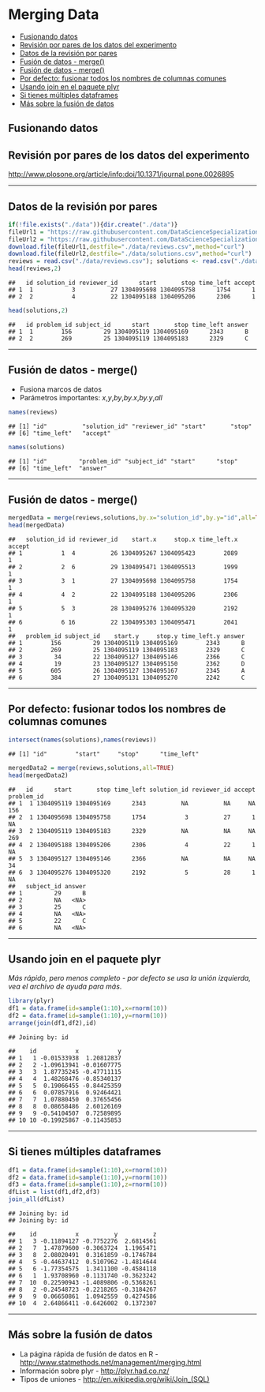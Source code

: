 Merging Data
================

-   [Fusionando datos](#fusionando-datos)
-   [Revisión por pares de los datos del
    experimento](#revisión-por-pares-de-los-datos-del-experimento)
-   [Datos de la revisión por pares](#datos-de-la-revisión-por-pares)
-   [Fusión de datos - merge()](#fusión-de-datos---merge)
-   [Fusión de datos - merge()](#fusión-de-datos---merge-1)
-   [Por defecto: fusionar todos los nombres de columnas
    comunes](#por-defecto-fusionar-todos-los-nombres-de-columnas-comunes)
-   [Usando join en el paquete plyr](#usando-join-en-el-paquete-plyr)
-   [Si tienes múltiples dataframes](#si-tienes-múltiples-dataframes)
-   [Más sobre la fusión de datos](#más-sobre-la-fusión-de-datos)

## Fusionando datos

## Revisión por pares de los datos del experimento

<http://www.plosone.org/article/info:doi/10.1371/journal.pone.0026895>

------------------------------------------------------------------------

## Datos de la revisión por pares

``` r
if(!file.exists("./data")){dir.create("./data")}
fileUrl1 = "https://raw.githubusercontent.com/DataScienceSpecialization/courses/master/03_GettingData/03_05_mergingData/data/reviews.csv"
fileUrl2 = "https://raw.githubusercontent.com/DataScienceSpecialization/courses/master/03_GettingData/03_05_mergingData/data/solutions.csv"
download.file(fileUrl1,destfile="./data/reviews.csv",method="curl")
download.file(fileUrl2,destfile="./data/solutions.csv",method="curl")
reviews = read.csv("./data/reviews.csv"); solutions <- read.csv("./data/solutions.csv")
head(reviews,2)
```

    ##   id solution_id reviewer_id      start       stop time_left accept
    ## 1  1           3          27 1304095698 1304095758      1754      1
    ## 2  2           4          22 1304095188 1304095206      2306      1

``` r
head(solutions,2)
```

    ##   id problem_id subject_id      start       stop time_left answer
    ## 1  1        156         29 1304095119 1304095169      2343      B
    ## 2  2        269         25 1304095119 1304095183      2329      C

------------------------------------------------------------------------

## Fusión de datos - merge()

-   Fusiona marcos de datos
-   Parámetros importantes: *x*,*y*,*by*,*by.x*,*by.y*,*all*

``` r
names(reviews)
```

    ## [1] "id"          "solution_id" "reviewer_id" "start"       "stop"       
    ## [6] "time_left"   "accept"

``` r
names(solutions)
```

    ## [1] "id"         "problem_id" "subject_id" "start"      "stop"      
    ## [6] "time_left"  "answer"

------------------------------------------------------------------------

## Fusión de datos - merge()

``` r
mergedData = merge(reviews,solutions,by.x="solution_id",by.y="id",all=TRUE)
head(mergedData)
```

    ##   solution_id id reviewer_id    start.x     stop.x time_left.x accept
    ## 1           1  4          26 1304095267 1304095423        2089      1
    ## 2           2  6          29 1304095471 1304095513        1999      1
    ## 3           3  1          27 1304095698 1304095758        1754      1
    ## 4           4  2          22 1304095188 1304095206        2306      1
    ## 5           5  3          28 1304095276 1304095320        2192      1
    ## 6           6 16          22 1304095303 1304095471        2041      1
    ##   problem_id subject_id    start.y     stop.y time_left.y answer
    ## 1        156         29 1304095119 1304095169        2343      B
    ## 2        269         25 1304095119 1304095183        2329      C
    ## 3         34         22 1304095127 1304095146        2366      C
    ## 4         19         23 1304095127 1304095150        2362      D
    ## 5        605         26 1304095127 1304095167        2345      A
    ## 6        384         27 1304095131 1304095270        2242      C

------------------------------------------------------------------------

## Por defecto: fusionar todos los nombres de columnas comunes

``` r
intersect(names(solutions),names(reviews))
```

    ## [1] "id"        "start"     "stop"      "time_left"

``` r
mergedData2 = merge(reviews,solutions,all=TRUE)
head(mergedData2)
```

    ##   id      start       stop time_left solution_id reviewer_id accept problem_id
    ## 1  1 1304095119 1304095169      2343          NA          NA     NA        156
    ## 2  1 1304095698 1304095758      1754           3          27      1         NA
    ## 3  2 1304095119 1304095183      2329          NA          NA     NA        269
    ## 4  2 1304095188 1304095206      2306           4          22      1         NA
    ## 5  3 1304095127 1304095146      2366          NA          NA     NA         34
    ## 6  3 1304095276 1304095320      2192           5          28      1         NA
    ##   subject_id answer
    ## 1         29      B
    ## 2         NA   <NA>
    ## 3         25      C
    ## 4         NA   <NA>
    ## 5         22      C
    ## 6         NA   <NA>

------------------------------------------------------------------------

## Usando join en el paquete plyr

*Más rápido, pero menos completo - por defecto se usa la unión
izquierda, vea el archivo de ayuda para más*.

``` r
library(plyr)
df1 = data.frame(id=sample(1:10),x=rnorm(10))
df2 = data.frame(id=sample(1:10),y=rnorm(10))
arrange(join(df1,df2),id)
```

    ## Joining by: id

    ##    id           x           y
    ## 1   1 -0.01533938  1.20812837
    ## 2   2 -1.09613941 -0.01607775
    ## 3   3  1.87735245 -0.47711115
    ## 4   4  1.48268476 -0.85340137
    ## 5   5  0.19066455 -0.84425359
    ## 6   6  0.07857916  0.92464421
    ## 7   7  1.07880450  0.37655456
    ## 8   8  0.08658486  2.60126169
    ## 9   9 -0.54104507  0.72589895
    ## 10 10 -0.19925867 -0.11435853

------------------------------------------------------------------------

## Si tienes múltiples dataframes

``` r
df1 = data.frame(id=sample(1:10),x=rnorm(10))
df2 = data.frame(id=sample(1:10),y=rnorm(10))
df3 = data.frame(id=sample(1:10),z=rnorm(10))
dfList = list(df1,df2,df3)
join_all(dfList)
```

    ## Joining by: id
    ## Joining by: id

    ##    id           x          y          z
    ## 1   3 -0.11894127 -0.7752276  2.6814561
    ## 2   7  1.47879600 -0.3063724  1.1965471
    ## 3   8  2.08020491  0.3161859 -0.1746784
    ## 4   5 -0.44637412  0.5107962 -1.4814644
    ## 5   6 -1.77354575  1.3411100 -0.4584118
    ## 6   1  1.93708960 -0.1131740 -0.3623242
    ## 7  10  0.22590943 -1.4089806 -0.5368261
    ## 8   2 -0.24548723 -0.2218265 -0.3184267
    ## 9   9  0.06650861  1.0942559  0.4274586
    ## 10  4  2.64866411 -0.6426002  0.1372307

------------------------------------------------------------------------

## Más sobre la fusión de datos

-   La página rápida de fusión de datos en R -
    <http://www.statmethods.net/management/merging.html>
-   Información sobre plyr - <http://plyr.had.co.nz/>
-   Tipos de uniones - <http://en.wikipedia.org/wiki/Join_(SQL)>
